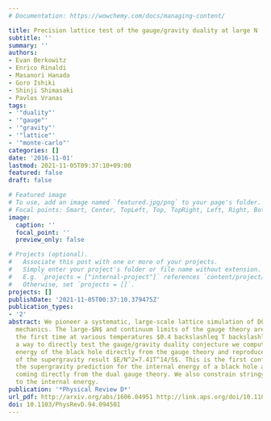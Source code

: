 ```yaml
---
# Documentation: https://wowchemy.com/docs/managing-content/

title: Precision lattice test of the gauge/gravity duality at large N
subtitle: ''
summary: ''
authors:
- Evan Berkowitz
- Enrico Rinaldi
- Masanori Hanada
- Goro Ishiki
- Shinji Shimasaki
- Pavlos Vranas
tags:
- '"duality"'
- '"gauge"'
- '"gravity"'
- '"lattice"'
- '"monte-carlo"'
categories: []
date: '2016-11-01'
lastmod: 2021-11-05T09:37:10+09:00
featured: false
draft: false

# Featured image
# To use, add an image named `featured.jpg/png` to your page's folder.
# Focal points: Smart, Center, TopLeft, Top, TopRight, Left, Right, BottomLeft, Bottom, BottomRight.
image:
  caption: ''
  focal_point: ''
  preview_only: false

# Projects (optional).
#   Associate this post with one or more of your projects.
#   Simply enter your project's folder or file name without extension.
#   E.g. `projects = ["internal-project"]` references `content/project/deep-learning/index.md`.
#   Otherwise, set `projects = []`.
projects: []
publishDate: '2021-11-05T00:37:10.379475Z'
publication_types:
- '2'
abstract: We pioneer a systematic, large-scale lattice simulation of D0-brane quantum
  mechanics. The large-$N$ and continuum limits of the gauge theory are taken for
  the first time at various temperatures $0.4 backslashleq T backslashleq 1.0$. As
  a way to directly test the gauge/gravity duality conjecture we compute the internal
  energy of the black hole directly from the gauge theory and reproduce the coefficient
  of the supergravity result $E/N^2=7.41T^14/5$. This is the first confirmation of
  the supergravity prediction for the internal energy of a black hole at finite temperature
  coming directly from the dual gauge theory. We also constrain stringy corrections
  to the internal energy.
publication: '*Physical Review D*'
url_pdf: http://arxiv.org/abs/1606.04951 http://link.aps.org/doi/10.1103/PhysRevD.94.094501
doi: 10.1103/PhysRevD.94.094501
---
```

